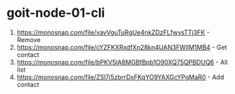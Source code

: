 # goit-node-01-cli

1. https://monosnap.com/file/vavVguTuRgUe4nkZDzFLfwvsTTj3FK - Remove
2. https://monosnap.com/file/cYZFKXRxdfXn28kn4UAN3FWllM1MB4 - Get contact
3. https://monosnap.com/file/bPKV5lA8MGBfBpb1O90XQ75QPBDUQ6 - All list
4. https://monosnap.com/file/ZSl7i5zbrrDxFKqYO9YAXGcYPgMaR0 - Add contact
